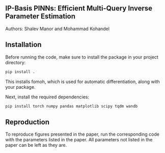 ## IP-Basis PINNs: Efficient Multi-Query Inverse Parameter Estimation
Authors: Shalev Manor and Mohammad Kohandel

## Installation

Before running the code, make sure to install the package in your project directory:

```bash
pip install .
```
This installs fomoh, which is used for automatic differentiation, along with your package.

Next, install the required dependencies:
```bash
pip install torch numpy pandas matplotlib scipy tqdm wandb
```
## Reproduction
To reproduce figures presented in the paper, run the corresponding code with the parameters listed in the paper. All parameters not listed in the paper can be left as they are.
